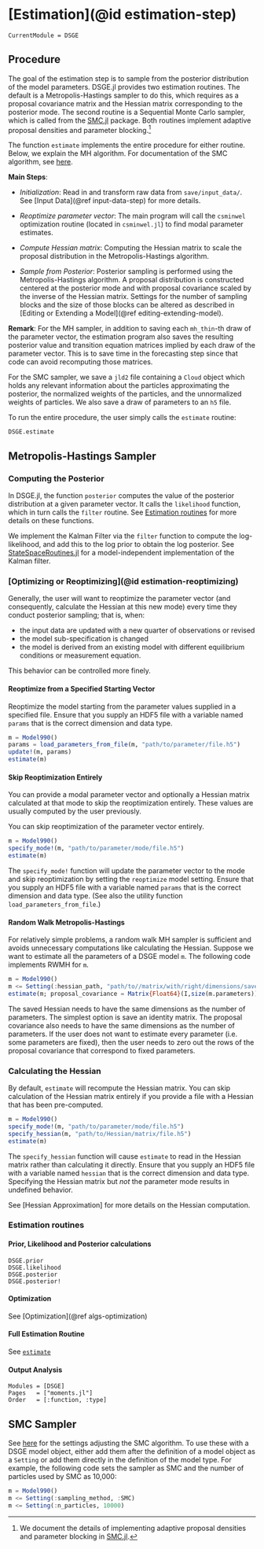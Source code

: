 # [Estimation](@id estimation-step)

```@meta
CurrentModule = DSGE
```

## Procedure

The goal of the estimation step is to sample from the posterior
distribution of the model parameters. DSGE.jl provides two estimation routines.
The default is a Metropolis-Hastings
sampler to do this, which requires as a proposal covariance matrix and the
Hessian matrix corresponding to the posterior mode.
The second routine is a Sequential Monte Carlo sampler, which is called
from the [SMC.jl](https://github.com/FRBNY-DSGE/SMC.jl) package.
Both routines implement adaptive proposal densities and parameter blocking.[^1]

The function `estimate` implements the entire procedure for either routine.
Below, we explain the MH algorithm.
For documentation of the SMC algorithm, see [here](https://frbny-dsge.github.io/SMC.jl/latest/).

**Main Steps**:

- *Initialization*: Read in and transform raw data from `save/input_data/`. See [Input Data](@ref input-data-step) for more details.

- *Reoptimize parameter vector*: The main program will call the `csminwel`
  optimization routine (located in `csminwel.jl`) to find modal parameter
  estimates.

- *Compute Hessian matrix*: Computing the Hessian matrix to scale the
  proposal distribution in the Metropolis-Hastings algorithm.

- *Sample from Posterior*: Posterior sampling is performed using the
  Metropolis-Hastings algorithm. A proposal distribution is constructed centered
  at the posterior mode and with proposal covariance scaled by the inverse of
  the Hessian matrix. Settings for the number of sampling blocks and the size of
  those blocks can be altered as described in
  [Editing or Extending a Model](@ref editing-extending-model).

**Remark**: For the MH sampler, in addition to saving each `mh_thin`-th draw of the parameter
vector, the estimation program also saves the resulting posterior value and
transition equation matrices implied by each draw of the parameter vector. This
is to save time in the forecasting step since that code can avoid recomputing
those matrices.

For the SMC sampler, we save a `jld2` file containing a `Cloud` object which holds
any relevant information about the particles approximating the posterior,
the normalized weights of the particles, and the unnormalized weights of particles.
We also save a draw of parameters to an `h5` file.


To run the entire procedure, the user simply calls the `estimate` routine:

```@docs
DSGE.estimate
```

## Metropolis-Hastings Sampler

### Computing the Posterior

In DSGE.jl, the function `posterior` computes the value of the posterior
distribution at a given parameter vector. It calls the `likelihood` function,
which in turn calls the `filter` routine. See [Estimation routines](@ref) for
more details on these functions.

We implement the Kalman Filter via the `filter` function to compute the
log-likelihood, and add this to the log prior to obtain the log posterior. See
[StateSpaceRoutines.jl](https://github.com/FRBNY-DSGE/StateSpaceRoutines.jl) for
a model-independent implementation of the Kalman filter.


### [Optimizing or Reoptimizing](@id estimation-reoptimizing)

Generally, the user will want to reoptimize the parameter vector (and consequently,
calculate the Hessian at this new mode) every time they conduct posterior sampling; that is,
when:

- the input data are updated with a new quarter of observations or revised
- the model sub-specification is changed
- the model is derived from an existing model with different equilibrium conditions or
  measurement equation.

This behavior can be controlled more finely.

#### Reoptimize from a Specified Starting Vector

Reoptimize the model starting from the parameter values supplied in a specified file.
Ensure that you supply an HDF5 file with a variable named `params` that is the correct
dimension and data type.

```julia
m = Model990()
params = load_parameters_from_file(m, "path/to/parameter/file.h5")
update!(m, params)
estimate(m)
```

#### Skip Reoptimization Entirely

You can provide a modal parameter vector and optionally a Hessian matrix calculated at that
mode to skip the reoptimization entirely. These values are usually computed by the user
previously.

You can skip reoptimization of the parameter vector entirely.

```julia
m = Model990()
specify_mode!(m, "path/to/parameter/mode/file.h5")
estimate(m)
```

The `specify_mode!` function will update the parameter vector to the mode and skip
reoptimization by setting the `reoptimize` model setting. Ensure that you supply an HDF5
file with a variable named `params` that is the correct dimension and data type. (See also
the utility function `load_parameters_from_file`.)

#### Random Walk Metropolis-Hastings

For relatively simple problems, a random walk MH sampler is sufficient and avoids
unnecessary computations like calculating the Hessian. Suppose we want to estimate
all the parameters of a DSGE model `m`. The following code
implements RWMH for `m`.

```julia
m = Model990()
m <= Setting(:hessian_path, "path/to//matrix/with/right/dimensions/saved/as/mh_hessian.h5")
estimate(m; proposal_covariance = Matrix{Float64}(I,size(m.parameters)))
```

The saved Hessian needs to have the same dimensions as the number of parameters. The simplest
option is save an identity matrix. The proposal covariance also needs to have the
same dimensions as the number of parameters. If the user does not want to
estimate every parameter (i.e. some parameters are fixed), then the user
needs to zero out the rows of the proposal covariance that correspond to fixed parameters.


### Calculating the Hessian

By default, `estimate` will recompute the Hessian matrix. You can skip
calculation of the Hessian matrix entirely if you provide a file with
a Hessian that has been pre-computed.

```julia
m = Model990()
specify_mode!(m, "path/to/parameter/mode/file.h5")
specify_hessian(m, "path/to/Hessian/matrix/file.h5")
estimate(m)
```

The `specify_hessian` function will cause `estimate` to read in the Hessian matrix rather
than calculating it directly.  Ensure that you supply an HDF5 file with a variable named
`hessian` that is the correct dimension and data type. Specifying the Hessian matrix but
*not* the parameter mode results in undefined behavior.

See [Hessian Approximation] for more details on the Hessian computation.

### Estimation routines

#### Prior, Likelihood and Posterior calculations

```@docs
DSGE.prior
DSGE.likelihood
DSGE.posterior
DSGE.posterior!
```

#### Optimization

See [Optimization](@ref algs-optimization)

#### Full Estimation Routine

See [`estimate`](@ref)

#### Output Analysis

```@autodocs
Modules = [DSGE]
Pages   = ["moments.jl"]
Order   = [:function, :type]
```

## SMC Sampler

See [here](https://frbny-dsge.github.io/SMC.jl/latest/) for the settings
adjusting the SMC algorithm. To use these with a DSGE model object,
either add them after the definition of a model object
as a `Setting` or add them directly in the definition of the model type. For example,
the following code sets the sampler as SMC
and the number of particles used by SMC as 10,000:

```julia
m = Model990()
m <= Setting(:sampling_method, :SMC)
m <= Setting(:n_particles, 10000)
```

[^1]: We document the details of implementing adaptive proposal densities and
      parameter blocking in [SMC.jl](https://github.com/FRBNY-DSGE/SMC.jl).